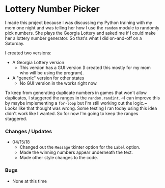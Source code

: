 # Lottery Number Picker

I made this project because I was discussing my Python training with my mom one night and was telling her how I use the `random` module to randomly pick numbers. She plays the Georgia Lottery and asked me if I could make her a lottery number generator. So that's what I did on-and-off on a Saturday.

I created two versions:

* A Georgia Lottery version
   - This version has a GUI version (I created this mostly for my mom who will be using the program).
* A "generic" version for other states
   - No GUI version in the works right now.

To keep from generating duplicate numbers in games that won't allow duplicates, I staggered the ranges in the `random.randint`. ~I can improve this by maybe implementing a `for-loop` but I'm still working out the logic.~ Looks like that thought was wrong. Some testing I ran today using this idea didn't work like I wanted. So for now I'm going to keep the ranges staggered.

### Changes / Updates

* 04/15/18
   - Changed out the `Message` tkinter option for the `Label` option.
   - Made the winning numbers appear underneath the text.
   - Made other style changes to the code.

### Bugs

* None at this time
